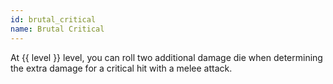 ```yaml
---
id: brutal_critical
name: Brutal Critical
---
```

At {{ level }} level, you can roll two additional damage die when determining the extra damage for a critical hit with 
a melee attack. 